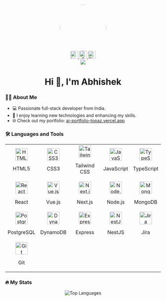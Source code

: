 <div align="center">
  <img height="150" style="border-radius:50%" src="https://avatars.githubusercontent.com/ajfuturistics" />
</div>

<div align="center">
  <a href="https://www.linkedin.com/in/abhishek-jadhav-94553a20a" target="_blank">
    <img src="https://img.shields.io/static/v1?message=LinkedIn&logo=linkedin&label=&color=0077B5&logoColor=white&labelColor=&style=for-the-badge" height="25" alt="LinkedIn logo" />
  </a>
  <a href="mailto:abhishekjadhav2310@gmail.com" target="_blank">
    <img src="https://img.shields.io/static/v1?message=Gmail&logo=gmail&label=&color=D14836&logoColor=white&labelColor=&style=for-the-badge" height="25" alt="Gmail logo" />
  </a>
  <a href="https://discordapp.com/users/423725881165611009" target="_blank">
    <img src="https://img.shields.io/static/v1?message=Discord&logo=discord&label=&color=7289DA&logoColor=white&labelColor=&style=for-the-badge" height="25" alt="Discord logo" />
  </a>
</div>

<div align="center">
  <img src="https://visitor-badge.laobi.icu/badge?page_id=ajfuturistics.ajfuturistics&" />
</div>

<h1 align="center">Hi 👋, I'm Abhishek</h1>

### 👩‍💻 About Me

- 💻 Passionate full-stack developer from India.
- 🌱 I enjoy learning new technologies and enhancing my skills.
- 🌐 Check out my portfolio: [aj-portfolio-topaz.vercel.app](https://aj-portfolio-topaz.vercel.app)


### 🛠️ Languages and Tools

<div align="center">
  <table>
    <tr>
      <td align="center">
        <img src="https://cdn.jsdelivr.net/gh/devicons/devicon/icons/html5/html5-original.svg" height="40" alt="HTML5" />
        <p>HTML5</p>
      </td>
      <td align="center">
        <img src="https://cdn.jsdelivr.net/gh/devicons/devicon/icons/css3/css3-original.svg" height="40" alt="CSS3" />
        <p>CSS3</p>
      </td>
      <td align="center">
        <img src="https://cdn.jsdelivr.net/gh/devicons/devicon/icons/tailwindcss/tailwindcss-original.svg" height="40" alt="Tailwind CSS" />
        <p>Tailwind CSS</p>
      </td>
      <td align="center">
        <img src="https://cdn.jsdelivr.net/gh/devicons/devicon/icons/javascript/javascript-original.svg" height="40" alt="JavaScript" />
        <p>JavaScript</p>
      </td>
      <td align="center">
        <img src="https://cdn.jsdelivr.net/gh/devicons/devicon/icons/typescript/typescript-original.svg" height="40" alt="TypeScript" />
        <p>TypeScript</p>
      </td>
    </tr>
    <tr>
      <td align="center">
        <img src="https://cdn.jsdelivr.net/gh/devicons/devicon/icons/react/react-original.svg" height="40" alt="React" />
        <p>React</p>
      </td>
      <td align="center">
        <img src="https://cdn.jsdelivr.net/gh/devicons/devicon/icons/vuejs/vuejs-original.svg" height="40" alt="Vue.js" />
        <p>Vue.js</p>
      </td>
      <td align="center">
        <img src="https://cdn.jsdelivr.net/gh/devicons/devicon/icons/nextjs/nextjs-original.svg" height="40" alt="Next.js" />
        <p>Next.js</p>
      </td>
      <td align="center">
        <img src="https://cdn.jsdelivr.net/gh/devicons/devicon/icons/nodejs/nodejs-original.svg" height="40" alt="Node.js" />
        <p>Node.js</p>
      </td>
      <td align="center">
        <img src="https://cdn.jsdelivr.net/gh/devicons/devicon/icons/mongodb/mongodb-original.svg" height="40" alt="MongoDB" />
        <p>MongoDB</p>
      </td>
    </tr>
    <tr>
      <td align="center">
        <img src="https://cdn.jsdelivr.net/gh/devicons/devicon/icons/postgresql/postgresql-original.svg" height="40" alt="PostgreSQL" />
        <p>PostgreSQL</p>
      </td>
      <td align="center">
        <img src="https://cdn.jsdelivr.net/gh/devicons/devicon/icons/dynamodb/dynamodb-original.svg" height="40" alt="DynamoDB" />
        <p>DynamoDB</p>
      </td>
      <td align="center">
        <img src="https://cdn.jsdelivr.net/gh/devicons/devicon/icons/express/express-original.svg" height="40" alt="Express" />
        <p>Express</p>
      </td>
      <td align="center">
        <img src="https://cdn.jsdelivr.net/gh/devicons/devicon/icons/nestjs/nestjs-original.svg" height="40" alt="NestJS" />
        <p>NestJS</p>
      </td>
      <td align="center">
        <img src="https://cdn.jsdelivr.net/gh/devicons/devicon/icons/jira/jira-original.svg" height="40" alt="Jira" />
        <p>Jira</p>
      </td>
    </tr>
    <tr>
      <td align="center">
        <img src="https://cdn.jsdelivr.net/gh/devicons/devicon/icons/git/git-original.svg" height="40" alt="Git" />
        <p>Git</p>
      </td>
    </tr>
  </table>
</div>


### 🔥 My Stats

<div align="center">
  <img src="https://github-readme-stats.vercel.app/api/top-langs?username=ajfuturistics&show_icons=true&locale=en&layout=compact" alt="Top Languages" />
</div>
